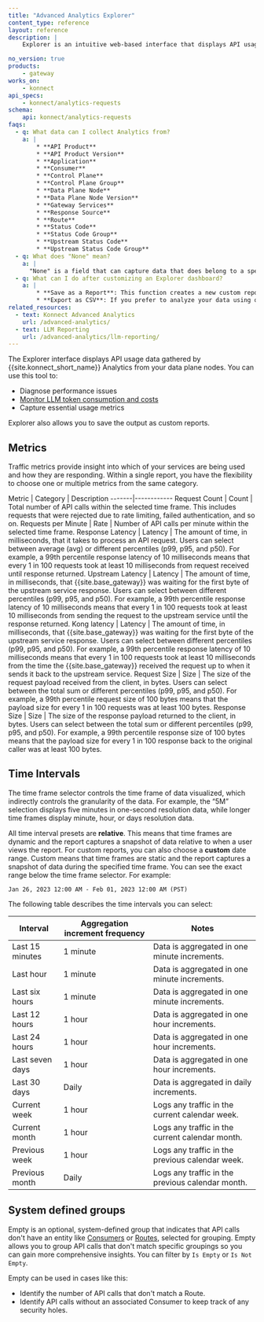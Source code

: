 ```yaml
---
title: "Advanced Analytics Explorer"
content_type: reference
layout: reference
description: | 
    Explorer is an intuitive web-based interface that displays API usage data gathered by Konnect Analytics from your data plane nodes. You can use this tool to promptly diagnose performance issues, monitor LLM token consumption and costs, or capture essential usage metrics. 

no_version: true
products:
    - gateway
works_on:
    - konnect
api_specs:
    - konnect/analytics-requests
schema:
    api: konnect/analytics-requests
faqs:
  - q: What data can I collect Analytics from?
    a: |
        * **API Product**
        * **API Product Version**
        * **Application**
        * **Consumer**
        * **Control Plane**
        * **Control Plane Group**
        * **Data Plane Node**
        * **Data Plane Node Version**
        * **Gateway Services**
        * **Response Source**
        * **Route**
        * **Status Code**
        * **Status Code Group**
        * **Upstream Status Code**
        * **Upstream Status Code Group**
  - q: What does "None" mean?
    a: |
      "None" is a field that can capture data that does belong to a specific category.
  - q: What can I do after customizing an Explorer dashboard?
    a: |
        * **Save as a Report**: This function creates a new custom report based on your current view, allowing you to revisit these specific insights at a later time.
        * **Export as CSV**: If you prefer to analyze your data using other tools, you can download the current view as a CSV file, making it portable and ready for further analysis elsewhere.    
related_resources:
  - text: Konnect Advanced Analytics
    url: /advanced-analytics/
  - text: LLM Reporting
    url: /advanced-analytics/llm-reporting/
---
```


The Explorer interface displays API usage data gathered by {{site.konnect_short_name}} Analytics from your data plane nodes. You can use this tool to:
* Diagnose performance issues
* [Monitor LLM token consumption and costs](/advanced-analytics/llm-reporting/)
* Capture essential usage metrics

Explorer also allows you to save the output as custom reports.
## Metrics


Traffic metrics provide insight into which of your services are being used and how they are responding. Within a single report, you have the flexibility to choose one or multiple metrics from the same category.

Metric | Category | Description
-------|------------
Request Count | Count | Total number of API calls within the selected time frame. This includes requests that were rejected due to rate limiting, failed authentication, and so on.
Requests per Minute | Rate | Number of API calls per minute within the selected time frame.
Response Latency | Latency | The amount of time, in milliseconds, that it takes to process an API request. Users can select between average (avg) or different percentiles (p99, p95, and p50). For example, a 99th percentile response latency of 10 milliseconds means that every 1 in 100 requests took at least 10 milliseconds from request received until response returned. 
Upstream Latency | Latency | The amount of time, in milliseconds, that {{site.base_gateway}} was waiting for the first byte of the upstream service response. Users can select between different percentiles (p99, p95, and p50). For example, a 99th percentile response latency of 10 milliseconds means that every 1 in 100 requests took at least 10 milliseconds from sending the request to the upstream service until the response returned.
Kong latency | Latency | The amount of time, in milliseconds, that {{site.base_gateway}} was waiting for the first byte of the upstream service response. Users can select between different percentiles (p99, p95, and p50). For example, a 99th percentile response latency of 10 milliseconds means that every 1 in 100 requests took at least 10 milliseconds from the time the {{site.base_gateway}} received the request up to when it sends it back to the upstream service.
Request Size | Size | The size of the request payload received from the client, in bytes. Users can select between the total sum or different percentiles (p99, p95, and p50). For example, a 99th percentile request size of 100 bytes means that the payload size for every 1 in 100 requests was at least 100 bytes.
Response Size | Size | The size of the response payload returned to the client, in bytes. Users can select between the total sum or different percentiles (p99, p95, and p50). For example, a 99th percentile response size of 100 bytes means that the payload size for every 1 in 100 response back to the original caller was at least 100 bytes.

## Time Intervals

The time frame selector controls the time frame of data visualized, which indirectly controls the
granularity of the data. For example, the “5M” selection displays five minutes in
one-second resolution data, while longer time frames display minute, hour, or days resolution data.

All time interval presets are **relative**. This means that time frames are dynamic and the report captures a snapshot of data
relative to when a user views the report.
For custom reports, you can also choose a **custom** date range. Custom means that time frames are static and the report captures a snapshot of data
during the specified time frame. You can see the exact range below
the time frame selector. For example:

    
    Jan 26, 2023 12:00 AM - Feb 01, 2023 12:00 AM (PST)
    

The following table describes the time intervals you can select:

| Interval | Aggregation increment frequency | Notes |    
| ---------|-------------|----------|
| Last 15 minutes | 1 minute | Data is aggregated in one minute increments. |
| Last hour| 1 minute | Data is aggregated in one minute increments. |
| Last six hours | 1 minute | Data is aggregated in one minute increments. |
| Last 12 hours| 1 hour | Data is aggregated in one hour increments. |
| Last 24 hours| 1 hour | Data is aggregated in one hour increments. |
| Last seven days | 1 hour | Data is aggregated in one hour increments. |
| Last 30 days | Daily | Data is aggregated in daily increments. |
| Current week | 1 hour | Logs any traffic in the current calendar week. |
| Current month | 1 hour | Logs any traffic in the current calendar month. |
| Previous week | 1 hour | Logs any traffic in the previous calendar week. |
| Previous month | Daily | Logs any traffic in the previous calendar month. |


## System defined groups

Empty is an optional, system-defined group that indicates that API calls don't have an entity like [Consumers](/gateway/entities/consumer/) or [Routes](/gateway/entities/route), selected for grouping. Empty allows you to group API calls that don't match specific groupings so you can gain more comprehensive insights. You can filter by `Is Empty` or `Is Not Empty`. 

Empty can be used in cases like this: 
* Identify the number of API calls that don't match a Route.
* Identify API calls without an associated Consumer to keep track of any security holes.

